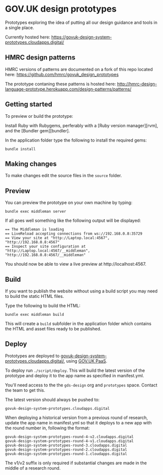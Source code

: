 # GOV.UK design prototypes

Prototypes exploring the idea of putting all our design guidance and tools in a single place.

Currently hosted here: https://govuk-design-system-prototypes.cloudapps.digital/

## HMRC design patterns

HMRC versions of patterns are documented on a fork of this repo located here: https://github.com/hmrc/govuk_design_prototypes

The prototype contaning these patterns is hosted here: http://hmrc-design-language-prototype.herokuapp.com/design-patterns/patterns/

## Getting started

To preview or build the prototype:

Install Ruby with Rubygems, perferably with a [Ruby version manager][rvm],
and the [Bundler gem][bundler].

In the application folder type the following to install the required gems:

```
bundle install
```

## Making changes

To make changes edit the source files in the `source` folder.

## Preview

You can preview the prototype on your own machine by typing:

```
bundle exec middleman server
```

If all goes well something like the following output will be displayed:

```
== The Middleman is loading
== LiveReload accepting connections from ws://192.168.0.8:35729
== View your site at "http://Laptop.local:4567", "http://192.168.0.8:4567"
== Inspect your site configuration at "http://Laptop.local:4567/__middleman", "http://192.168.0.8:4567/__middleman"
```

You should now be able to view a live preview at http://localhost:4567.

## Build

If you want to publish the website without using a build script you may need to
build the static HTML files.

Type the following to build the HTML:

```
bundle exec middleman build
```

This will create a `build` subfolder in the application folder which contains
the HTML and asset files ready to be published.


## Deploy

Prototypes are deployed to [govuk-design-system-prototypes.cloudapps.digital/](https://govuk-design-system-prototypes.cloudapps.digital/), using [GOV.UK PaaS](https://www.cloud.service.gov.uk/).

To deploy run `./script/deploy`. This will build the latest version of the
prototype and deploy it to the app name as specified in manifest.yml.

You'll need access to the the `gds-design` org and `prototypes` space. Contact
the team to get this.

The latest version should always be pushed to:

`govuk-design-system-prototypes.cloudapps.digital`

When deploying a historical version from a previous round of research, update
the app name in manifest.yml so that it deploys to a new app with the round
number in, following the format:

````
govuk-design-system-prototypes-round-4-v2.cloudapps.digital
govuk-design-system-prototypes-round-4-v1.cloudapps.digital
govuk-design-system-prototypes-round-3.cloudapps.digital
govuk-design-system-prototypes-round-2.cloudapps.digital
govuk-design-system-prototypes-round-1.cloudapps.digital
````

The v1/v2 suffix is only required if substantial changes are made in the middle
of a research round.


